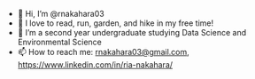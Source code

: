 - 👋 Hi, I’m @rnakahara03
- 👀 I love to read, run, garden, and hike in my free time!
- 🌱 I’m a second year undergraduate studying Data Science and Environmental Science
- 📫 How to reach me: rnakahara03@gmail.com, https://www.linkedin.com/in/ria-nakahara/

<!---
rnakahara03/rnakahara03 is a ✨ special ✨ repository because its `README.md` (this file) appears on your GitHub profile.
You can click the Preview link to take a look at your changes.
--->
